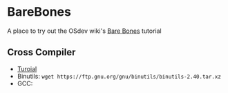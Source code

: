 # BareBones
A place to try out the OSdev wiki's [Bare Bones](https://wiki.osdev.org/Bare_Bones) tutorial

## Cross Compiler
- [Turoial](https://wiki.osdev.org/GCC_Cross-Compiler)
- Binutils: `wget https://ftp.gnu.org/gnu/binutils/binutils-2.40.tar.xz`
- GCC: 
